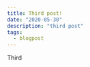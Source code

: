 ```yaml
---
title: Third post!
date: "2020-05-30"
description: "third post"
tags:
  - blogpost
---
```


Third
